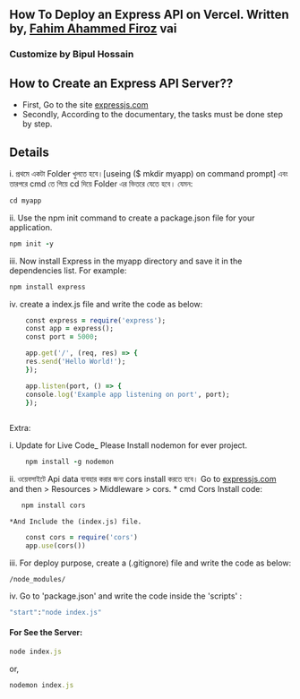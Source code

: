 ## How To Deploy an Express API on Vercel. Written by, [Fahim Ahammed Firoz](https://fahimahammed-cse.medium.com/deploy-an-express-api-on-vercel-eebc13ace629) vai 
 
### Customize by Bipul Hossain
## How to Create an Express API Server??
* First, Go to the site [expressjs.com](https://expressjs.com/en/starter/installing.html)
* Secondly, According to the documentary, the tasks must be done step by step.

## Details
i. প্রথমে একটা Folder খুলতে হবে।[useing ($ mkdir myapp) on command prompt]
এবং তারপরে cmd তে গিয়ে cd দিয়ে Folder এর ভিতরে যেতে হবে। যেমন:

```ruby
cd myapp

```

ii. Use the npm init command to create a package.json file for your application. 

```ruby
npm init -y
```

iii. Now install Express in the myapp directory and save it in the dependencies list. For example:

```ruby
npm install express
```

iv. create a index.js file and write the code as below:

```ruby
    const express = require('express');
    const app = express();
    const port = 5000;

    app.get('/', (req, res) => {
    res.send('Hello World!');
    });

    app.listen(port, () => {
    console.log('Example app listening on port', port);
    });
    
```
                                                        
Extra:

i. Update for Live Code_ Please Install nodemon for ever project.

```ruby
    npm install -g nodemon
```
    
ii. ওয়েবসাইটে Api data ব্যবহার করার জন্য cors install  করতে হবে।
    Go to [expressjs.com](https://expressjs.com/en/starter/installing.html) and then > Resources > Middleware > cors.
    * cmd Cors Install code:
    
 ```ruby 
    npm install cors
 ```
 
    *And Include the (index.js) file.
    
```ruby 
    const cors = require('cors')
    app.use(cors())
```           

iii. For deploy purpose, create a (.gitignore) file and write the code as below:

```
/node_modules/
```

iv. Go to 'package.json' and write the code inside the 'scripts' :

```ruby
"start":"node index.js"
``` 

#### For See the Server:

```ruby
node index.js
```
or,
```ruby
nodemon index.js
```
